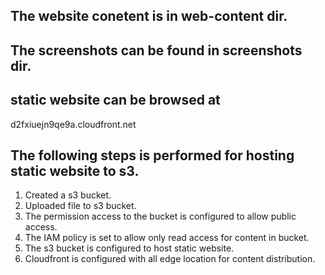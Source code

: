 ## The website conetent is in web-content dir.

## The screenshots can be found in screenshots dir. 

## static website can be browsed at 
 d2fxiuejn9qe9a.cloudfront.net

## The following steps is performed for hosting static website to s3.
1. Created a s3 bucket.
2. Uploaded file to s3 bucket.
3. The permission access to the bucket is configured to allow public access.
4. The IAM policy is set to allow only read access for content in bucket.
5. The s3 bucket is configured to host static website.
6. Cloudfront is configured with all edge location for content distribution.